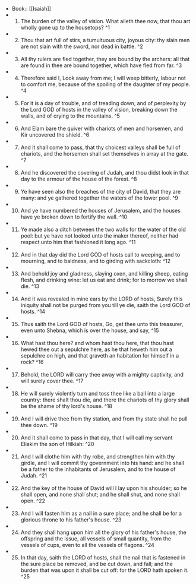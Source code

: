 - Book:: [[Isaiah]]
- 1. The burden of the valley of vision. What aileth thee now, that thou art wholly gone up to the housetops? ^1
- 2. Thou that art full of stirs, a tumultuous city, joyous city: thy slain men are not slain with the sword, nor dead in battle. ^2
- 3. All thy rulers are fled together, they are bound by the archers: all that are found in thee are bound together, which have fled from far. ^3
- 4. Therefore said I, Look away from me; I will weep bitterly, labour not to comfort me, because of the spoiling of the daughter of my people. ^4
- 5. For it is a day of trouble, and of treading down, and of perplexity by the Lord GOD of hosts in the valley of vision, breaking down the walls, and of crying to the mountains. ^5
- 6. And Elam bare the quiver with chariots of men and horsemen, and Kir uncovered the shield. ^6
- 7. And it shall come to pass, that thy choicest valleys shall be full of chariots, and the horsemen shall set themselves in array at the gate. ^7
- 8. And he discovered the covering of Judah, and thou didst look in that day to the armour of the house of the forest. ^8
- 9. Ye have seen also the breaches of the city of David, that they are many: and ye gathered together the waters of the lower pool. ^9
- 10. And ye have numbered the houses of Jerusalem, and the houses have ye broken down to fortify the wall. ^10
- 11. Ye made also a ditch between the two walls for the water of the old pool: but ye have not looked unto the maker thereof, neither had respect unto him that fashioned it long ago. ^11
- 12. And in that day did the Lord GOD of hosts call to weeping, and to mourning, and to baldness, and to girding with sackcloth: ^12
- 13. And behold joy and gladness, slaying oxen, and killing sheep, eating flesh, and drinking wine: let us eat and drink; for to morrow we shall die. ^13
- 14. And it was revealed in mine ears by the LORD of hosts, Surely this iniquity shall not be purged from you till ye die, saith the Lord GOD of hosts. ^14
- 15. Thus saith the Lord GOD of hosts, Go, get thee unto this treasurer, even unto Shebna, which is over the house, and say, ^15
- 16. What hast thou here? and whom hast thou here, that thou hast hewed thee out a sepulchre here, as he that heweth him out a sepulchre on high, and that graveth an habitation for himself in a rock? ^16
- 17. Behold, the LORD will carry thee away with a mighty captivity, and will surely cover thee. ^17
- 18. He will surely violently turn and toss thee like a ball into a large country: there shalt thou die, and there the chariots of thy glory shall be the shame of thy lord's house. ^18
- 19. And I will drive thee from thy station, and from thy state shall he pull thee down. ^19
- 20. And it shall come to pass in that day, that I will call my servant Eliakim the son of Hilkiah: ^20
- 21. And I will clothe him with thy robe, and strengthen him with thy girdle, and I will commit thy government into his hand: and he shall be a father to the inhabitants of Jerusalem, and to the house of Judah. ^21
- 22. And the key of the house of David will I lay upon his shoulder; so he shall open, and none shall shut; and he shall shut, and none shall open. ^22
- 23. And I will fasten him as a nail in a sure place; and he shall be for a glorious throne to his father's house. ^23
- 24. And they shall hang upon him all the glory of his father's house, the offspring and the issue, all vessels of small quantity, from the vessels of cups, even to all the vessels of flagons. ^24
- 25. In that day, saith the LORD of hosts, shall the nail that is fastened in the sure place be removed, and be cut down, and fall; and the burden that was upon it shall be cut off: for the LORD hath spoken it. ^25
